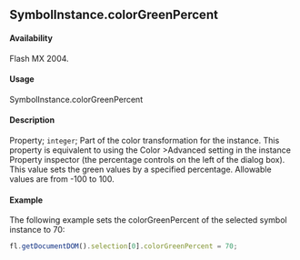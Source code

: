 ## SymbolInstance.colorGreenPercent

#### Availability

Flash MX 2004.

#### Usage

SymbolInstance.colorGreenPercent

#### Description

Property; `integer`; Part of the color transformation for the instance. This property is equivalent to using the Color >Advanced setting in the instance Property inspector (the percentage controls on the left of the dialog box). This value sets the green values by a specified percentage. Allowable values are from -100 to 100.

#### Example

The following example sets the colorGreenPercent of the selected symbol instance to 70:

```javascript
fl.getDocumentDOM().selection[0].colorGreenPercent = 70;
```
